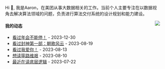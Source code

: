 Hi 👋, 我是Aaron，在美团从事大数据相关的工作。当前个人主要专注在以数据视角去解决算法领域的问题，负责进行算法交付系统的设计规划和能力建设。

<p >

<img align="right" src="https://github-readme-stats.vercel.app/api?username=aaronshan&show_icons=true&icon_color=805AD5&text_color=718096&bg_color=ffffff&hide_title=true" />

<p align="left">
     
#### 我的动态

<!-- douban starts -->
* <a href='http://movie.douban.com/subject/35725869/' target='_blank'>看过年会不能停！</a> - 2023-12-30
* <a href='http://movie.douban.com/subject/10604086/' target='_blank'>看过封神第一部：朝歌风云</a> - 2023-08-19
* <a href='http://movie.douban.com/subject/35818074/' target='_blank'>看过我爱你！</a> - 2023-08-13
* <a href='https://book.douban.com/subject/26171466/' target='_blank'>想读筚路维艰</a> - 2023-08-10
* <a href='https://book.douban.com/subject/35620025/' target='_blank'>最近在读底层逻辑</a> - 2023-07-22
<!-- douban ends -->

<!-- recent_releases starts -->

<!-- recent_releases ends -->
</p>

</p>
